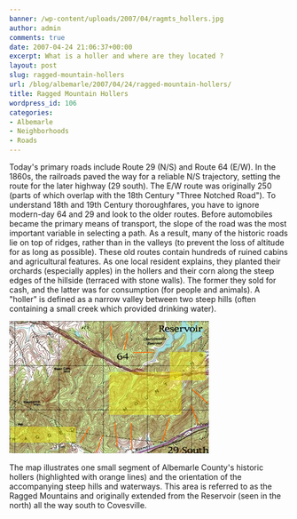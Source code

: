 ```yaml
---
banner: /wp-content/uploads/2007/04/ragmts_hollers.jpg
author: admin
comments: true
date: 2007-04-24 21:06:37+00:00
excerpt: What is a holler and where are they located ?
layout: post
slug: ragged-mountain-hollers
url: /blog/albemarle/2007/04/24/ragged-mountain-hollers/
title: Ragged Mountain Hollers
wordpress_id: 106
categories:
- Albemarle
- Neighborhoods
- Roads
---
```


Today's primary roads include Route 29 (N/S) and Route 64 (E/W). In the 1860s, the railroads paved the way for a reliable N/S trajectory, setting the route for the later highway (29 south). The E/W route was originally 250 (parts of which overlap with the 18th Century "Three Notched Road"). To understand 18th and 19th Century thoroughfares, you have to ignore modern-day 64 and 29 and look to the older routes. Before automobiles became the primary means of transport, the slope of the road was the most important variable in selecting a path. As a result, many of the historic roads lie on top of ridges, rather than in the valleys (to prevent the loss of altitude for as long as possible). These old routes contain hundreds of ruined cabins and agricultural features. As one local resident explains, they planted their orchards (especially apples) in the hollers and their corn along the steep edges of the hillside (terraced with stone walls). The former they sold for cash, and the latter was for consumption (for people and animals). A "holler" is defined as a narrow valley between two steep hills (often containing a small creek which provided drinking water).

![Ragged Mountain Hollers](/wp-content/uploads/2007/04/ragmts_hollers.jpg)



The map illustrates one small segment of Albemarle County's historic hollers (highlighted with orange lines) and the orientation of the accompanying steep hills and waterways. This area is referred to as the Ragged Mountains and originally extended from the Reservoir (seen in the north) all the way south to Covesville.
